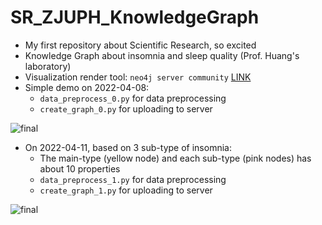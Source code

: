 # SR_ZJUPH_KnowledgeGraph

- My first repository about Scientific Research, so excited
- Knowledge Graph about insomnia and sleep quality (Prof. Huang's laboratory)
- Visualization render tool: `neo4j server community` [LINK](https://neo4j.com/)
- Simple demo on 2022-04-08: 
  - `data_preprocess_0.py` for data preprocessing
  - `create_graph_0.py` for uploading to server

![final](https://github.com/LeBronLiHD/SR_ZJUPH_KnowledgeGraph/blob/main/images/graph.svg)

- On 2022-04-11, based on 3 sub-type of insomnia:
  - The main-type (yellow node) and each sub-type (pink nodes) has about 10 properties
  - `data_preprocess_1.py` for data preprocessing
  - `create_graph_1.py` for uploading to server

![final](https://github.com/LeBronLiHD/SR_ZJUPH_KnowledgeGraph/blob/main/images/graph_20220411.svg)
